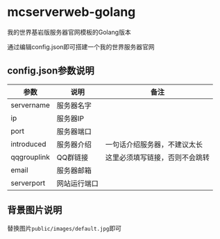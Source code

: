 # mcserverweb-golang
我的世界基岩版服务器官网模板的Golang版本

通过编辑config.json即可搭建一个我的世界服务器官网

## config.json参数说明
|参数|说明|备注|
|----|----|----|
|servername|服务器名字|
|ip|服务器IP|
|port|服务器端口|
|introduced|服务器介绍|一句话介绍服务器，不建议太长
|qqgrouplink|QQ群链接|这里必须填写链接，否则不会跳转
|email|服务器邮箱|
|serverport|网站运行端口|

## 背景图片说明  
替换图片`public/images/default.jpg`即可